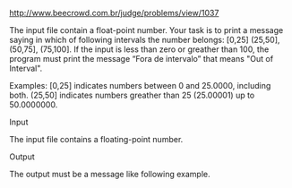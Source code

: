 http://www.beecrowd.com.br/judge/problems/view/1037

The input file contain a float-point number. Your task is to print a
message saying in which of following intervals the number belongs:
[0,25] (25,50], (50,75], (75,100]. If the input is less than
zero or greather than 100, the program must print the message
“Fora de intervalo” that means "Out of Interval".

Examples:
[0,25] indicates numbers between 0 and 25.0000, including both.
(25,50] indicates numbers greather than 25 (25.00001) up to 50.0000000.

Input

The input file contains a floating-point number.

Output

The output must be a message like following example.
